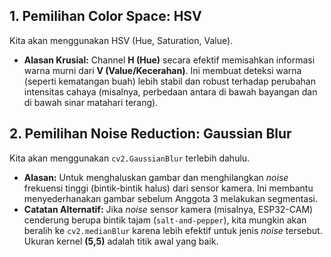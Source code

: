 ## 1. Pemilihan Color Space: HSV
Kita akan menggunakan HSV (Hue, Saturation, Value).
- **Alasan Krusial:** Channel **H (Hue)** secara efektif memisahkan informasi warna murni dari **V (Value/Kecerahan)**. Ini membuat deteksi warna (seperti kematangan buah) lebih stabil dan robust terhadap perubahan intensitas cahaya (misalnya, perbedaan antara di bawah bayangan dan di bawah sinar matahari terang).

## 2. Pemilihan Noise Reduction: Gaussian Blur
Kita akan menggunakan `cv2.GaussianBlur` terlebih dahulu.
- **Alasan:** Untuk menghaluskan gambar dan menghilangkan *noise* frekuensi tinggi (bintik-bintik halus) dari sensor kamera. Ini membantu menyederhanakan gambar sebelum Anggota 3 melakukan segmentasi.
- **Catatan Alternatif:** Jika *noise* sensor kamera (misalnya, ESP32-CAM) cenderung berupa bintik tajam (`salt-and-pepper`), kita mungkin akan beralih ke `cv2.medianBlur` karena lebih efektif untuk jenis *noise* tersebut. Ukuran kernel **(5,5)** adalah titik awal yang baik.